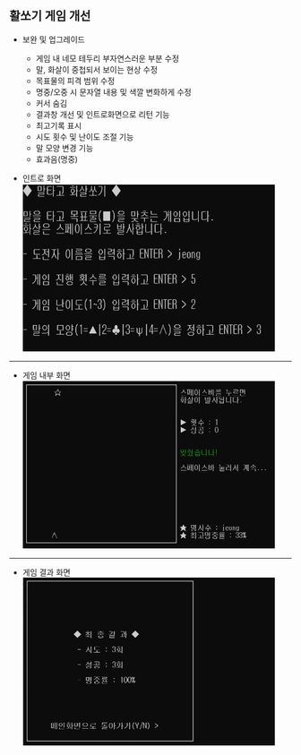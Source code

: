 ## 활쏘기 게임 개선
* 보완 및 업그레이드
  * 게임 내 네모 테두리 부자연스러운 부분 수정
  * 말, 화살이 중첩되서 보이는 현상 수정
  * 목표물의 피격 범위 수정
  * 명중/오중 시 문자열 내용 및 색깔 변화하게 수정
  * 커서 숨김
  * 결과창 개선 및 인트로화면으로 리턴 기능
  * 최고기록 표시
  * 시도 횟수 및 난이도 조절 기능
  * 말 모양 변경 기능
  * 효과음(명중)    

* 인트로 화면    
<img src="./pic/lobby.png" width="450px" height="300px" title="px(픽셀) 크기 설정" alt="lobby"></img><br/>
* * *
* 게임 내부 화면    
<img src="./pic/upgrade.png" width="450px" height="300px" title="px(픽셀) 크기 설정" alt="upgrade"></img><br/>
* * *
* 게임 결과 화면    
<img src="./pic/result.png" width="450px" height="300px" title="px(픽셀) 크기 설정" alt="result"></img><br/>
